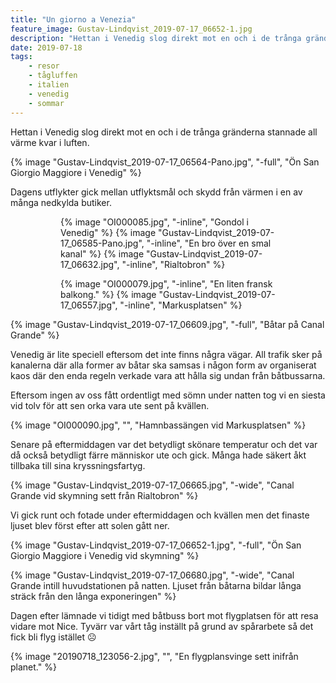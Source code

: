 ```yaml
---
title: "Un giorno a Venezia"
feature_image: Gustav-Lindqvist_2019-07-17_06652-1.jpg
description: "Hettan i Venedig slog direkt mot en och i de trånga gränderna stannade all värme kvar i luften."
date: 2019-07-18
tags:
    - resor
    - tågluffen
    - italien
    - venedig
    - sommar
---
```


Hettan i Venedig slog direkt mot en och i de trånga gränderna stannade all värme kvar i luften.

{% image "Gustav-Lindqvist_2019-07-17_06564-Pano.jpg", "-full", "Ön 
San Giorgio Maggiore i Venedig" %}

Dagens utflykter gick mellan utflyktsmål och skydd från värmen i en av många nedkylda butiker.

<figure class="gallery -wide">
	<figure class="gallery-row">
		{% image "OI000085.jpg", "-inline", "Gondol i Venedig" %}
		{% image "Gustav-Lindqvist_2019-07-17_06585-Pano.jpg", "-inline", "En bro över en smal kanal" %}
		{% image "Gustav-Lindqvist_2019-07-17_06632.jpg", "-inline", "Rialtobron" %}
	</figure>
	<figure class="gallery-row">
		{% image "OI000079.jpg", "-inline", "En liten fransk balkong." %}
		{% image "Gustav-Lindqvist_2019-07-17_06557.jpg", "-inline", "Markusplatsen" %}
	</figure>
</figure>

{% image "Gustav-Lindqvist_2019-07-17_06609.jpg", "-full", "Båtar på Canal Grande" %}

Venedig är lite speciell eftersom det inte finns några vägar. All trafik sker på kanalerna där alla former av båtar ska samsas i någon form av organiserat kaos där den enda regeln verkade vara att hålla sig undan från båtbussarna.

Eftersom ingen av oss fått ordentligt med sömn under natten tog vi en siesta vid tolv för att sen orka vara ute sent på kvällen.

{% image "OI000090.jpg", "", "Hamnbassängen vid Markusplatsen" %}

Senare på eftermiddagen var det betydligt skönare temperatur och det var då också betydligt färre människor ute och gick. Många hade säkert åkt tillbaka till sina kryssningsfartyg.

{% image "Gustav-Lindqvist_2019-07-17_06665.jpg", "-wide", "Canal Grande vid skymning sett från Rialtobron" %}

Vi gick runt och fotade under eftermiddagen och kvällen men det finaste ljuset blev först efter att solen gått ner.

{% image "Gustav-Lindqvist_2019-07-17_06652-1.jpg", "-full", "Ön 
San Giorgio Maggiore i Venedig vid skymning" %}

{% image "Gustav-Lindqvist_2019-07-17_06680.jpg", "-wide", "Canal Grande intill huvudstationen på natten. Ljuset från båtarna bildar långa sträck från den långa exponeringen" %}

Dagen efter lämnade vi tidigt med båtbuss bort mot flygplatsen för att resa vidare mot Nice. Tyvärr var vårt tåg inställt på grund av spårarbete så det fick bli flyg istället ☹

{% image "20190718_123056-2.jpg", "", "En flygplansvinge sett inifrån planet." %}
